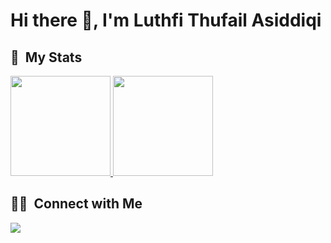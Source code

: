 
<h1 align="left">Hi there 👋, I'm Luthfi Thufail Asiddiqi</h1>

## 🔧 &nbsp;My Stats
<p>
<a href="https://github.com/luthfidiqi">
  <img height="160em" src="https://github-readme-stats.vercel.app/api?username=luthfidiqi&show_icons=true&theme=dark" />
  <img height="160em" src="https://github-readme-stats.vercel.app/api/top-langs/?username=luthfidiqi&theme=dark&layout=compact&exclude_lang=java+r" />
</a>
</p>


##  🤝🏻 &nbsp;Connect with Me

<p align="left">
<!-- <a href="https://www.linkedin.com/in/luthfidiqi"><img src="https://img.shields.io/badge/-Luthfi%20Thufail%20Asiddiqi-0077B5?style=flat-square&logo=Linkedin&logoColor=white"/></a> -->
<a href="mailto:luthfidiqi@gmail.com"><img src="https://img.shields.io/badge/-luthfidiqi@gmail.com-D14836?style=flat-square&logo=Gmail&logoColor=white"/></a>
</p>
<!--
**cdthomp1/cdthomp1** is a ✨ _special_ ✨ repository because its `README.md` (this file) appears on your GitHub profile.


